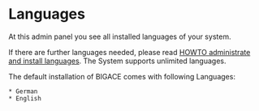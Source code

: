 # Languages

At this admin panel you see all installed languages of your system.

If there are further languages needed, please read [HOWTO administrate and install languages](bigace/administration/languages). The System supports unlimited languages.

The default installation of BIGACE comes with following Languages:

    * German
    * English


